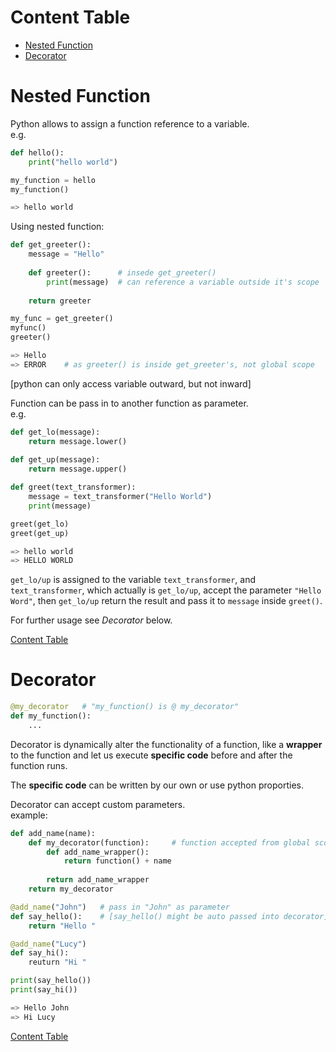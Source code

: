 <a id='ct'></a>

# Content Table

* [Nested Function](#nf)
* [Decorator](#d)


<a id='nf'></a>

# Nested Function
Python allows to assign a function reference to a variable.  
e.g.

```python
def hello():
	print("hello world")

my_function = hello
my_function()

=> hello world
```
Using nested function:

```python
def get_greeter():
	message = "Hello"
	
	def greeter():		# insede get_greeter()
		print(message)	# can reference a variable outside it's scope
	
	return greeter

my_func = get_greeter()
myfunc()
greeter()

=> Hello
=> ERROR	# as greeter() is inside get_greeter's, not global scope
```
[python can only access variable outward, but not inward]

Function can be pass in to another function as parameter.  
e.g.

```python
def get_lo(message):
	return message.lower()
	
def get_up(message):
	return message.upper()

def greet(text_transformer):
	message = text_transformer("Hello World")
	print(message)

greet(get_lo)	
greet(get_up)

=> hello world
=> HELLO WORLD
```
`get_lo/up` is assigned to the variable `text_transformer`, and `text_transformer`, which actually is `get_lo/up`, accept the parameter `"Hello Word"`, then `get_lo/up` return the result and pass it to `message` inside `greet()`.

For further usage see *Decorator* below.

[Content Table](#ct)

<a id='d'></a>

# Decorator

```python
@my_decorator	# "my_function() is @ my_decorator"
def my_function():	
	...
```
Decorator is dynamically alter the functionality of a function, like a **wrapper** to the function and let us execute **specific code** before and after the function runs.

The **specific code** can be written by our own or use python proporties.

Decorator can accept custom parameters.  
example:

```python
def add_name(name):
	def my_decorator(function):		# function accepted from global scope
		def add_name_wrapper():
			return function() + name
		
		return add_name_wrapper
	return my_decorator

@add_name("John")	# pass in "John" as parameter
def say_hello():	# [say_hello() might be auto passed into decorator]
	return "Hello "

@add_name("Lucy")
def say_hi():
	reuturn "Hi "

print(say_hello())
print(say_hi())

=> Hello John
=> Hi Lucy
```
[Content Table](#ct)
